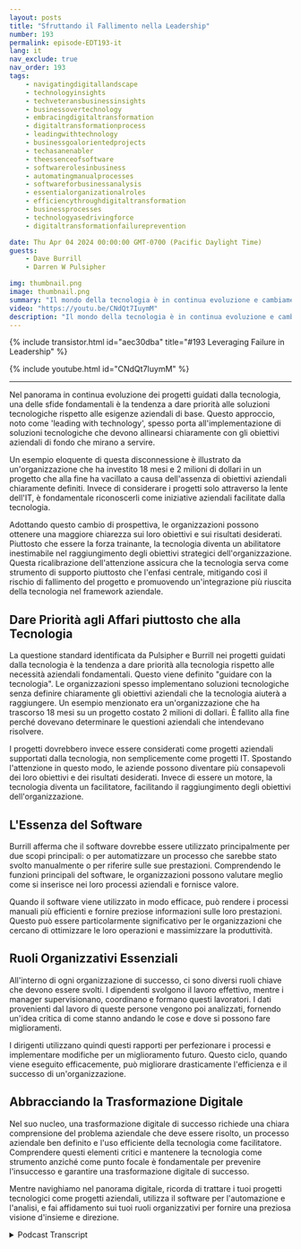 ```yaml
---
layout: posts
title: "Sfruttando il Fallimento nella Leadership"
number: 193
permalink: episode-EDT193-it
lang: it
nav_exclude: true
nav_order: 193
tags:
    - navigatingdigitallandscape
    - technologyinsights
    - techveteransbusinessinsights
    - businessovertechnology
    - embracingdigitaltransformation
    - digitaltransformationprocess
    - leadingwithtechnology
    - businessgoalorientedprojects
    - techasanenabler
    - theessenceofsoftware
    - softwarerolesinbusiness
    - automatingmanualprocesses
    - softwareforbusinessanalysis
    - essentialorganizationalroles
    - efficiencythroughdigitaltransformation
    - businessprocesses
    - technologyasedrivingforce
    - digitaltransformationfailureprevention

date: Thu Apr 04 2024 00:00:00 GMT-0700 (Pacific Daylight Time)
guests:
    - Dave Burrill
    - Darren W Pulsipher

img: thumbnail.png
image: thumbnail.png
summary: "Il mondo della tecnologia è in continua evoluzione e cambiamento. In questo panorama digitale, è importante comprendere non solo la tecnologia utilizzata, ma anche il processo aziendale e lo scopo che essa guida. I veterani della tecnologia Darren Pulsipher e Dave Burrill condividono saggezza su questa combinazione critica nel loro podcast Embracing Digital Transformation."
video: "https://youtu.be/CNdQt7IuymM"
description: "Il mondo della tecnologia è in continua evoluzione e cambiamento. In questo panorama digitale, è importante comprendere non solo la tecnologia utilizzata, ma anche il processo aziendale e lo scopo che essa guida. I veterani della tecnologia Darren Pulsipher e Dave Burrill condividono saggezza su questa combinazione critica nel loro podcast Embracing Digital Transformation."
---
```


<div>
{% include transistor.html id="aec30dba" title="#193 Leveraging Failure in Leadership" %}

{% include youtube.html id="CNdQt7IuymM" %}
</div>

---

Nel panorama in continua evoluzione dei progetti guidati dalla tecnologia, una delle sfide fondamentali è la tendenza a dare priorità alle soluzioni tecnologiche rispetto alle esigenze aziendali di base. Questo approccio, noto come 'leading with technology', spesso porta all'implementazione di soluzioni tecnologiche che devono allinearsi chiaramente con gli obiettivi aziendali di fondo che mirano a servire.

Un esempio eloquente di questa disconnessione è illustrato da un'organizzazione che ha investito 18 mesi e 2 milioni di dollari in un progetto che alla fine ha vacillato a causa dell'assenza di obiettivi aziendali chiaramente definiti. Invece di considerare i progetti solo attraverso la lente dell'IT, è fondamentale riconoscerli come iniziative aziendali facilitate dalla tecnologia.

Adottando questo cambio di prospettiva, le organizzazioni possono ottenere una maggiore chiarezza sui loro obiettivi e sui risultati desiderati. Piuttosto che essere la forza trainante, la tecnologia diventa un abilitatore inestimabile nel raggiungimento degli obiettivi strategici dell'organizzazione. Questa ricalibrazione dell'attenzione assicura che la tecnologia serva come strumento di supporto piuttosto che l'enfasi centrale, mitigando così il rischio di fallimento del progetto e promuovendo un'integrazione più riuscita della tecnologia nel framework aziendale.

## Dare Priorità agli Affari piuttosto che alla Tecnologia

La questione standard identificata da Pulsipher e Burrill nei progetti guidati dalla tecnologia è la tendenza a dare priorità alla tecnologia rispetto alle necessità aziendali fondamentali. Questo viene definito "guidare con la tecnologia". Le organizzazioni spesso implementano soluzioni tecnologiche senza definire chiaramente gli obiettivi aziendali che la tecnologia aiuterà a raggiungere. Un esempio menzionato era un'organizzazione che ha trascorso 18 mesi su un progetto costato 2 milioni di dollari. È fallito alla fine perché dovevano determinare le questioni aziendali che intendevano risolvere.

I progetti dovrebbero invece essere considerati come progetti aziendali supportati dalla tecnologia, non semplicemente come progetti IT. Spostando l'attenzione in questo modo, le aziende possono diventare più consapevoli dei loro obiettivi e dei risultati desiderati. Invece di essere un motore, la tecnologia diventa un facilitatore, facilitando il raggiungimento degli obiettivi dell'organizzazione.

## L'Essenza del Software

Burrill afferma che il software dovrebbe essere utilizzato principalmente per due scopi principali: o per automatizzare un processo che sarebbe stato svolto manualmente o per riferire sulle sue prestazioni. Comprendendo le funzioni principali del software, le organizzazioni possono valutare meglio come si inserisce nei loro processi aziendali e fornisce valore.

Quando il software viene utilizzato in modo efficace, può rendere i processi manuali più efficienti e fornire preziose informazioni sulle loro prestazioni. Questo può essere particolarmente significativo per le organizzazioni che cercano di ottimizzare le loro operazioni e massimizzare la produttività.

## Ruoli Organizzativi Essenziali

All'interno di ogni organizzazione di successo, ci sono diversi ruoli chiave che devono essere svolti. I dipendenti svolgono il lavoro effettivo, mentre i manager supervisionano, coordinano e formano questi lavoratori. I dati provenienti dal lavoro di queste persone vengono poi analizzati, fornendo un'idea critica di come stanno andando le cose e dove si possono fare miglioramenti.

I dirigenti utilizzano quindi questi rapporti per perfezionare i processi e implementare modifiche per un miglioramento futuro. Questo ciclo, quando viene eseguito efficacemente, può migliorare drasticamente l'efficienza e il successo di un'organizzazione.

## Abbracciando la Trasformazione Digitale

Nel suo nucleo, una trasformazione digitale di successo richiede una chiara comprensione del problema aziendale che deve essere risolto, un processo aziendale ben definito e l'uso efficiente della tecnologia come facilitatore. Comprendere questi elementi critici e mantenere la tecnologia come strumento anziché come punto focale è fondamentale per prevenire l'insuccesso e garantire una trasformazione digitale di successo.

Mentre navighiamo nel panorama digitale, ricorda di trattare i tuoi progetti tecnologici come progetti aziendali, utilizza il software per l'automazione e l'analisi, e fai affidamento sui tuoi ruoli organizzativi per fornire una preziosa visione d'insieme e direzione.



<details>
<summary> Podcast Transcript </summary>

<p></p>

</details>
